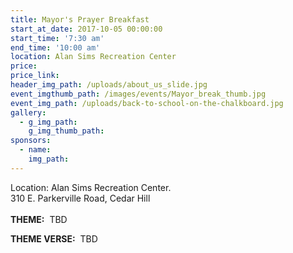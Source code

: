 ```yaml
---
title: Mayor's Prayer Breakfast
start_at_date: 2017-10-05 00:00:00
start_time: '7:30 am'
end_time: '10:00 am'
location: Alan Sims Recreation Center
price:
price_link:
header_img_path: /uploads/about_us_slide.jpg
event_imgthumb_path: /images/events/Mayor_break_thumb.jpg
event_img_path: /uploads/back-to-school-on-the-chalkboard.jpg
gallery:
  - g_img_path:
    g_img_thumb_path:
sponsors:
  - name:
    img_path:
---
```



Location: Alan Sims Recreation Center.
<br>310 E. Parkerville Road, Cedar Hill
<br>
<br>**THEME:**&nbsp; TBD

**THEME VERSE:**&nbsp; TBD

&nbsp;